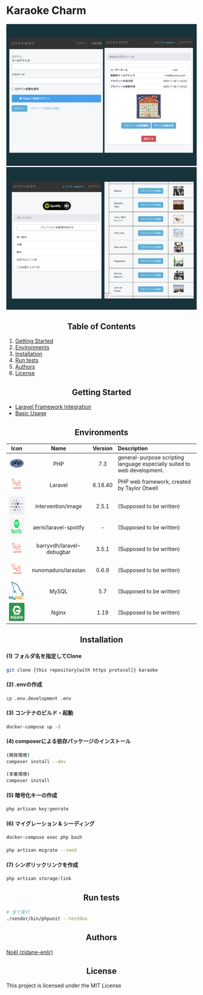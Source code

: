 # Karaoke Charm

![Playlist System 1](img/readme_logo31.png)
![Playlist System 2](img/readme_logo32.png)

<h2 align="center">Table of Contents</h2>

1. [Getting Started](#getting-started)
2. [Environments](#environments)
3. [Installation](#installation)
4. [Run tests](#run-tests)
5. [Authors](#authors)
6. [License](#license)


<h2 align="center">Getting Started</h2>
<!-- - [Installation](#) -->

- [Laravel Framework Integration](#)  
- [Basic Usage](#)  


<h2 align="center">Environments</h2>

|                                                                                 Icon                                                                                  |     Name      |   Version   | Description                                                                             |
| :-------------------------------------------------------------------------------------------------------------------------------------------------------------------: | :-------------: | :--------------: | :-------------------------------------------------------------------------------------- |
| <a href="https://www.php.net/docs.php" target=”_blank”><img width="48" height="48" src="./img/materials/php.png"></a>    |   PHP   |   7.3   | general-purpose scripting language especially suited to web development.      |
| <a href="#" target=”_blank”><img width="72" height="48" src="./img/materials/laravel.png"></a> |  Laravel    |   6.18.40   | PHP web framework, created by Taylor Otwell    |
| <a href="#" target=”_blank”><img width="72" height="48" src="./img/materials/intervention_image.png"></a>  |  intervention/image  |  2.5.1  |  (Supposed to be written)   |
| <a href="#" target=”_blank”><img width="72" height="48" src="./img/materials/spotify.png"></a>   | aerni/laravel-spotify |  -  | (Supposed to be written)  |
| <a href="#" target=”_blank”><img width="72" height="48" src="./img/materials/laravel.png"></a>   |  barryvdh/laravel-debugbar   |  3.5.1    | (Supposed to be written)  |
| <a href="#" target=”_blank”><img width="72" height="48" src="./img/materials/laravel.png"></a>   |  nunomaduro/larastan  |  0.6.9  | (Supposed to be written)  |
| <a href="#" target=”_blank”><img width="72" height="48" src="./img/materials/mysql.png"></a>   |  MySQL   |  5.7   | (Supposed to be written)  |
| <a href="#" target=”_blank”><img width="72" height="48" src="./img/materials/nginx.png"></a>   |  Nginx   |  1.19   | (Supposed to be written)  |


<h2 align="center">Installation</h2>

#### (1) フォルダ名を指定してClone
~~~bash
git clone {this repository[with https protocol]} karaoke
~~~
  

#### (2) .envの作成
~~~bash
cp .env.development .env
~~~
  

#### (3) コンテナのビルド・起動
~~~bash
docker-compose up -d
~~~
  

#### (4) composerによる依存パッケージのインストール

~~~bash 
(開発環境)
composer install --dev

(本番環境)
composer install
~~~

#### (5) 暗号化キーの作成

~~~bash
php artisan key:genrate
~~~

#### (6) マイグレーション & シーディング

~~~bash
docker-compose exec php bash

php artisan migrate --seed
~~~

#### (7) シンボリックリンクを作成

~~~bash
php artisan storage:link
~~~


<h2 align="center">Run tests</h2>

~~~bash
# 全て実行
./vendor/bin/phpunit --testdox
~~~


<h2 align="center">Authors</h2>

[Noël (zidane-enlir)](https://github.com/zidane-enlir)

<h2 align="center">License</h2>
This project is licensed under the MIT License  
